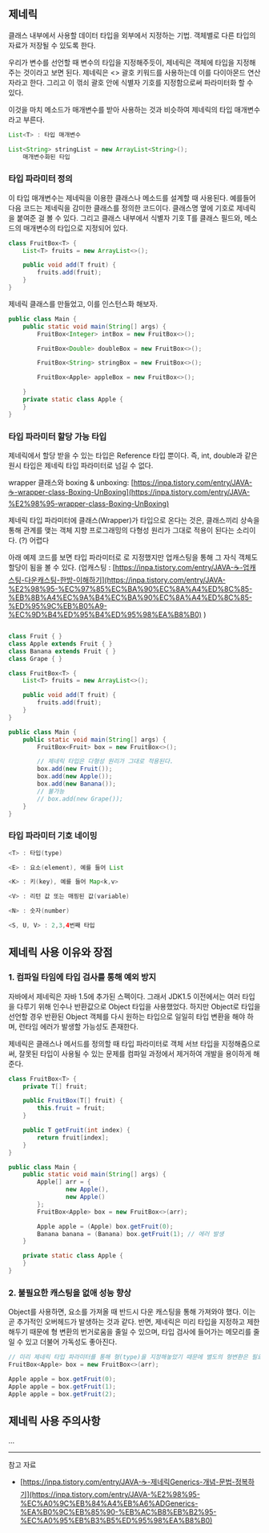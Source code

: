 ## 제네릭

클래스 내부에서 사용할 데이터 타입을 외부에서 지정하는 기법. 객체별로 다른 타입의 자료가 저장될 수  있도록 한다.

우리가 변수를 선언할 때 변수의 타입을 지정해주듯이, 제네릭은 객체에 타입을 지정해주는 것이라고 보면 된다. 제네릭은 <> 괄호 키워드를 사용하는데 이를 다이아몬드 연산자라고 한다. 그리고 이 꺾쇠 괄호 안에 식별자 기호를 지정함으로써 파라미터화 할 수 있다.

이것을 마치 메소드가 매개변수를 받아 사용하는 것과 비슷하여 제네릭의 타입 매개변수라고 부른다.

```java
List<T> : 타입 매개변수

List<String> stringList = new ArrayList<String>();
    매개변수화된 타입
```

### 타입 파라미터 정의

이 타입 매개변수는 제네릭을 이용한 클래스나 메소드를 설계할 때 사용된다. 예를들어 다음 코드는 제네릭을 감미한 클래스를 정의한 코드이다. 클래스명 옆에 <T> 기호로 제네릭을 붙여준 걸 볼 수 있다. 그리고 클래스 내부에서 식별자 기호 T를 클래스 필드와, 메소드의 매개변수의 타입으로 지정되어 있다.

```java
class FruitBox<T> {
    List<T> fruits = new ArrayList<>();

    public void add(T fruit) {
        fruits.add(fruit);
    }
}
```

제네릭 클래스를 만들었고, 이를 인스턴스화 해보자.

```java
public class Main {
    public static void main(String[] args) {
        FruitBox<Integer> intBox = new FruitBox<>();

        FruitBox<Double> doubleBox = new FruitBox<>();

        FruitBox<String> stringBox = new FruitBox<>();

        FruitBox<Apple> appleBox = new FruitBox<>();

    }
    private static class Apple {
    }
}
```

### 타입 파라미터 할당 가능 타입

제네릭에서 할당 받을 수 있는 타입은 Reference 타입 뿐이다. 즉, int, double과 같은 원시 타입은 제네릭 타입 파라미터로 넘길 수 없다.

wrapper 클래스와 boxing & unboxing: [https://inpa.tistory.com/entry/JAVA-☕-wrapper-class-Boxing-UnBoxing](https://inpa.tistory.com/entry/JAVA-%E2%98%95-wrapper-class-Boxing-UnBoxing)

제네릭 타입 파라미터에 클래스(Wrapper)가 타입으로 온다는 것은, 클래스끼리 상속을 통해 관계를 맺는 객체 지향 프로그래밍의 다형성 원리가 그대로 적용이 된다는 소리이다. (?) 어렵다

아래 예제 코드를 보면 타입 파라미터로 <Fruit>로 지정했지만 업캐스팅을 통해 그 자식 객체도 할당이 됨을 볼 수 있다. (업캐스팅 : [https://inpa.tistory.com/entry/JAVA-☕-업캐스팅-다운캐스팅-한방-이해하기](https://inpa.tistory.com/entry/JAVA-%E2%98%95-%EC%97%85%EC%BA%90%EC%8A%A4%ED%8C%85-%EB%8B%A4%EC%9A%B4%EC%BA%90%EC%8A%A4%ED%8C%85-%ED%95%9C%EB%B0%A9-%EC%9D%B4%ED%95%B4%ED%95%98%EA%B8%B0) )

```java

class Fruit { }
class Apple extends Fruit { }
class Banana extends Fruit { }
class Grape { }

class FruitBox<T> {
    List<T> fruits = new ArrayList<>();

    public void add(T fruit) {
        fruits.add(fruit);
    }
}

public class Main {
    public static void main(String[] args) {
        FruitBox<Fruit> box = new FruitBox<>();

        // 제네릭 타입은 다형성 원리가 그대로 적용된다.
        box.add(new Fruit());
        box.add(new Apple());
        box.add(new Banana());
        // 불가능
        // box.add(new Grape());
    }
}
```

### 타입 파라미터 기호 네이밍

```java
<T> : 타입(type)

<E> : 요소(element), 예를 들어 List

<K> : 키(key), 예를 들어 Map<k,v>

<V> : 리턴 값 또는 매핑된 값(variable)

<N> : 숫자(number)

<S, U, V> : 2,3,4번째 타입
```

## 제네릭 사용 이유와 장점

### 1. 컴파일 타임에 타입 검사를 통해 예외 방지

자바에서 제네릭은 자바 1.5에 추가된 스펙이다. 그래서 JDK1.5 이전에서는 여러 타입을 다루기 위해 인수나 반환값으로 Object 타입을 사용했었다. 하지만 Object로 타입을 선언할 경우 반환된 Object 객체를 다시 원하는 타입으로 일일히 타입 변환을 해야 하며, 런타임 에러가 발생할 가능성도 존재한다.

제네릭은 클래스나 메서드를 정의할 때 타입 파라미터로 객체 서브 타입을 지정해줌으로써, 잘못된 타입이 사용될 수 있는 문제를 컴파일 과정에서 제거하여 개발을 용이하게 해준다.

```java
class FruitBox<T> {
    private T[] fruit;

    public FruitBox(T[] fruit) {
        this.fruit = fruit;
    }

    public T getFruit(int index) {
        return fruit[index];
    }
}

public class Main {
    public static void main(String[] args) {
        Apple[] arr = {
                new Apple(),
                new Apple()
        };
        FruitBox<Apple> box = new FruitBox<>(arr);

        Apple apple = (Apple) box.getFruit(0);
        Banana banana = (Banana) box.getFruit(1); // 에러 발생 
    }

    private static class Apple {
    }
}
```

### 2. 불필요한 캐스팅을 없애 성능 향상

Object를 사용하면, 요소를 가져올 때 반드시 다운 캐스팅을 통해 가져와야 했다. 이는 곧 추가적인 오버헤드가 발생하는 것과 같다. 반면, 제네릭은 미리 타입을 지정하고 제한해두기 때문에 형 변환의 번거로움을 줄일 수 있으며, 타입 검사에 들어가는 메모리를 줄일 수 있고 더불어 가독성도 좋아진다.

```java
// 미리 제네릭 타입 파라미터를 통해 형(type)을 지정해놓았기 때문에 별도의 형변환은 필요없다.
FruitBox<Apple> box = new FruitBox<>(arr);

Apple apple = box.getFruit(0);
Apple apple = box.getFruit(1);
Apple apple = box.getFruit(2);
```

## 제네릭 사용 주의사항

…

---

참고 자료

- [https://inpa.tistory.com/entry/JAVA-☕-제네릭Generics-개념-문법-정복하기](https://inpa.tistory.com/entry/JAVA-%E2%98%95-%EC%A0%9C%EB%84%A4%EB%A6%ADGenerics-%EA%B0%9C%EB%85%90-%EB%AC%B8%EB%B2%95-%EC%A0%95%EB%B3%B5%ED%95%98%EA%B8%B0)